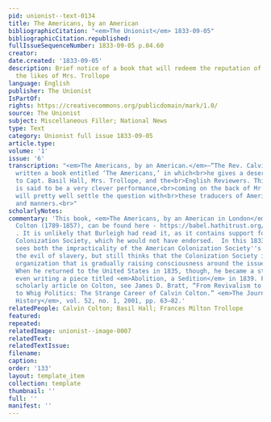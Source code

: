 ```yaml
---
pid: unionist--text-0134
title: The Americans, by an American
bibliographicCitation: "<em>The Unionist</em> 1833-09-05"
bibliographicCitation.republished: 
fullIssueSequenceNumber: 1833-09-05 p.04.60
creator: 
date.created: '1833-09-05'
description: Brief notice of a book that will redeem the reputation of Americans from
  the likes of Mrs. Trollope
language: English
publisher: The Unionist
IsPartOf: 
rights: https://creativecommons.org/publicdomain/mark/1.0/
source: The Unionist
subject: Miscellaneous Filler; National News
type: Text
category: Unionist full issue 1833-09-05
article.type: 
volume: '1'
issue: '6'
transcription: "<em>The Americans, by an American.</em>—“The Rev. Calvin Colton has
  written a book entitled ‘The Americans,’ in which<br>he gives a deserved castigation
  to Capt. Basil Hall, Mrs. Trollope, and the<br>English Reviewers. This work, which
  is said to be a very clever performance,<br>coming on the back of Mr. Stuart’s,
  will pretty well settle the question with<br>these traducers of American character
  and manners.<br>"
scholarlyNotes: 
commentary: 'This book, <em>The Americans, by an American in London</em>, by Calvin
  Colton (1789-1857), can be found here - https://babel.hathitrust.org/cgi/pt?id=yale.39002007679153&view=1up&seq=7&q1=american%20colonization%20society
  . It is unlikely that Burleigh had read it, as it contains support for the American
  Colonization Society, which he would not have endorsed.  In this 1833 book, Colton
  sees both the impracticality of the American Colonization Society''s project, and
  the evil of slavery, but still thinks that the Colonization Society is a benevolent
  organization that is gradually raising consciousness around the issue of slavery.
  When he returned to the United States in 1835, though, he became a strident anti-abolitionist,
  even writing a piece titled <em>Abolition, a Sedition</em> in 1839. For a full length
  scholarly article on Colton, see James D. Bratt, “From Revivalism to Anti-Revivalism
  to Whig Politics: The Strange Career of Calvin Colton.” <em>The Journal of Ecclesiastical
  History</em>, vol. 52, no. 1, 2001, pp. 63–82.'
relatedPeople: Calvin Colton; Basil Hall; Frances Milton Trollope
featured: 
repeated: 
relatedImage: unionist--image-0007
relatedText: 
relatedTextIssue: 
filename: 
caption: 
order: '133'
layout: template_item
collection: template
thumbnail: ''
full: ''
manifest: ''
---
```

